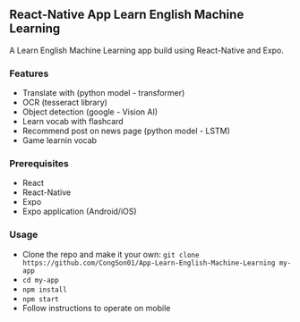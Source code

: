 ## React-Native App Learn English Machine Learning
A Learn English Machine Learning app build using React-Native and Expo.

### Features
- Translate with (python model - transformer)
- OCR (tesseract library)
- Object detection (google - Vision AI)
- Learn vocab with flashcard
- Recommend post on news page (python model - LSTM)
- Game learnin vocab


### Prerequisites
- React
- React-Native
- Expo
- Expo application (Android/iOS)

### Usage

- Clone the repo and make it your own: `git clone https://github.com/CongSon01/App-Learn-English-Machine-Learning my-app`
- `cd my-app`
- `npm install`
- `npm start`
- Follow instructions to operate on mobile
